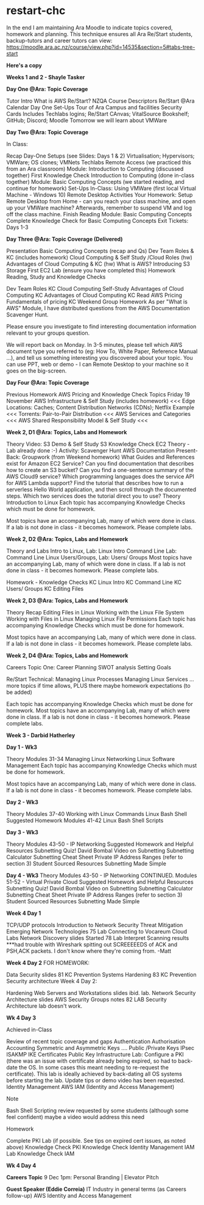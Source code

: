 # restart-chc
In the end I am maintaining Ara Moodle to indicate topics covered, homework and planning.  This technique ensures all Ara Re/Start students, backup-tutors and career tutors can view:  https://moodle.ara.ac.nz/course/view.php?id=14535&section=5#tabs-tree-start

**Here's a copy**

**Weeks 1 and 2 - Shayle Tasker**

**Day One @Ara: Topic Coverage**

Tutor Intro
What is AWS Re/Start?
NZQA Course Descriptors
Re/Start @Ara Calendar
Day One Set-Ups
  Tour of Ara Campus and facilities
  Security Cards
  Includes Techlabs logins; Re/Start CAnvas; VitalSource Bookshelf; GitHub; Discord; Moodle
  Tomorrow we will learn about VMWare

**Day Two @Ara: Topic Coverage**

In Class:

Recap Day-One Setups (see Slides: Days 1 & 2)
  Virtualisation; Hypervisors; VMWare; OS clones; VMNets
  Techlabs Remote Access (we practiced this from an Ara classroom)
  Module: Introduction to Computing   (discussed together)
  First Knowledge Check Introduction to Computing (done in-class together)
  Module: Basic Computing Concepts (we started reading, and continue for homework)
Set-Ups In-Class:
  Using VMWare (first local Virtual Machine - Windows 10)
  Remote Desktop Activities
Your Homework:
  Setup Remote Desktop from Home - can you reach your class machine, and open up your VMWare machine?
  Afterwards, remember to suspend VM and log off the class machine.
  Finish Reading Module: Basic Computing Concepts
  Complete Knowledge Check for Basic Computing Concepts
  Exit Tickets: Days 1-3

**Day Three @Ara: Topic Coverage (Delivered)**

Presentation
  Basic Computing Concepts (recap and Qs)
  Dev Team Roles & KC (includes homework)
  Cloud Computing & Self Study /Cloud Roles (hw)
  Advantages of Cloud Computing & KC (hw)
  What is AWS? 
  Introducing S3 Storage
  First EC2 Lab (ensure you have completed this)
Homework 
  Reading, Study and Knowledge Checks

  Dev Team Roles KC
  Cloud Computing Self-Study
  Advantages of Cloud Computing KC
  Advantages of Cloud Computing KC
  Read AWS Pricing
  Fundamentals of pricing KC
  Weekend Group Homework
As per "What is AWS" Module, I have distributed questions from the AWS Documentation Scavenger Hunt.

Please ensure you investigate to find interesting documentation information relevant to your groups question.

We will report back on Monday.  In 3-5 minutes, please tell which AWS document type you referred to (eg: How To, White Paper, Reference Manual ...), and tell us something interesting you discovered about your topic.  You can use PPT, web or demo - I can Remote Desktop to your machine so it goes on the big-screen.

**Day Four @Ara: Topic Coverage**

Previous Homework
  AWS Pricing and Knowledge Check
Topics Friday 19 November
  AWS Infrastructure & Self Study (includes homework)  <<<
  Edge Locations: Caches; Content Distribution Networks (CDNs); Netflix Example   <<<
  Torrents: Pair-to-Pair Distribution  <<<
  AWS Services and Categories  <<<
  AWS Shared Responsibility Model & Self Study  <<<

**Week 2, D1 @Ara: Topics, Labs and Homework**

Theory
  Video: S3 Demo & Self Study 
  S3 Knowledge Check
  EC2 Theory - Lab already done  :-)
Activity: Scavenger Hunt
  AWS Documentation Present-Back: Groupwork (from Weekend homework)
  What Guides and References exist for Amazon EC2 Service?
  Can you find documentation that describes how to create an S3 bucket?
  Can you find a one-sentence summary of the AWS Cloud9 service?
  Which programming languages does the service API for AWS Lambda support?
  Find the tutorial that describes how to run a serverless Hello World application, and then scroll through the documented steps.  Which two services does the tutorial direct you to use?
Theory
  Introduction to Linux
  Each topic has accompanying Knowledge Checks which must be done for homework.

Most topics have an accompanying Lab, many of which were done in class.  If a lab is not done in class - it becomes homework.  Please complete labs.

**Week 2, D2 @Ara: Topics, Labs and Homework**

Theory and Labs
  Intro to Linux, 
  Lab: Linux Intro
  Command Line
  Lab: Command Line 
  Linux Users/Groups, 
  Lab: Users/ Groups
Most topics have an accompanying Lab, many of which were done in class.  If a lab is not done in class - it becomes homework.  Please complete labs.

Homework - Knowledge Checks
  KC Linux Intro
  KC Command Line
  KC Users/ Groups
  KC Editing Files

**Week 2, D3 @Ara: Topics, Labs and Homework**

Theory
  Recap
  Editing Files in Linux
  Working with the Linux File System
  Working with Files in Linux
  Managing Linux File Permissions
  Each topic has accompanying Knowledge Checks which must be done for homework.

Most topics have an accompanying Lab, many of which were done in class.  If a lab is not done in class - it becomes homework.  Please complete labs.

**Week 2, D4 @Ara: Topics, Labs and Homework**

Careers Topic One:
  Career Planning 
  SWOT analysis 
  Setting Goals

Re/Start Technical:
  Managing Linux Processes
  Managing Linux Services
... more topics if time allows, PLUS there maybe homework expectations (to be added)

Each topic has accompanying Knowledge Checks which must be done for homework.
Most topics have an accompanying Lab, many of which were done in class.  If a lab is not done in class - it becomes homework.  Please complete labs.

**Week 3 - Darbid Hatherley**

**Day 1 - Wk3**

Theory
  Modules 31-34
  Managing Linux Networking
  Linux Software Management
Each topic has accompanying Knowledge Checks which must be done for homework.

Most topics have an accompanying Lab, many of which were done in class.  If a lab is not done in class - it becomes homework.  Please complete labs.

**Day 2 - Wk3**

Theory
  Modules 37-40
  Working with Linux Commands
  Linux Bash Shell
Suggested Homework
  Modules 41-42
  Linux Bash Shell Scripts

**Day 3 - Wk3**

Theory
  Modules 43-50 - IP Networking
Suggested Homework and Helpful Resources
  Subnetting Quiz!
  David Bombal Video on Subnetting
  Subnetting Calculator
  Subnetting Cheat Sheet
  Private IP Address Ranges (refer to section 3)
Student Sourced Resources
  Subnetting Made Simple
  
**Day 4 - Wk3**
Theory
  Modules 43-50 - IP Networking CONTINUED.
  Modules 51-52 - Virtual Private Cloud
Suggested Homework and Helpful Resources
  Subnetting Quiz!
  David Bombal Video on Subnetting
  Subnetting Calculator
  Subnetting Cheat Sheet
  Private IP Address Ranges (refer to section 3)
Student Sourced Resources
  Subnetting Made Simple
  

**Week 4 Day 1**

TCP/UDP protocols
Introduction to Network Security
Threat Mitigation
Emerging Network Technologies
75 Lab Connecting to Vocareum Cloud Labs
Network Discovery slides
Started 78 Lab Interpret Scanning results
***had trouble with Wireshark spitting out SCREEEEEDS of ACK and PSH,ACK packets.  I don't know where they're coming from.  -Matt

**Week 4 Day 2**
FOR HOMEWORK:

Data Security slides
81 KC Prevention Systems Hardening
83 KC Prevention Security architecture
Week 4 Day 2: 

Hardening Web Servers and Workstations slides
ibid. lab.
Network Security Architecture slides
AWS Security Groups notes
82 LAB Security Architecture lab doesn't work.

**Wk 4 Day 3**

Achieved in-Class

  Review of recent topic coverage and gaps
  Authentication Authorisation Accounting
  Symmetric and Asymmetric Keys   ....   Public /Private Keys
  IPsec ISAKMP IKE
  Certificates
  Public Key Infrastructure
  Lab: Configure a PKI  (there was an issue with certificate already being expired, so had to back-date the OS.  In some cases this meant needing to re-request the certificate).
  This lab is ideally achieved by back-dating all OS systems before starting the lab.
  Update tips or demo video has been requested.
  Identity Management
  AWS IAM (Identity and Access Management)

Note

  Bash Shell Scripting review requested by some students (although some feel confident)
  maybe a video would address this need

Homework

  Complete PKI Lab (if possible.  See tips on expired cert issues, as noted above)
  Knowledge Check PKI
  Knowledge Check Identity Management
  IAM Lab
  Knowledge Check IAM
  
**Wk 4 Day 4**
  
**Careers Topic**
  9 Dec 1pm: Personal Branding | Elevator Pitch
  
**Guest Speaker (Eddie Correia)**
  IT Industry in general terms (as Careers follow-up)
  AWS Identity and Access Management 
